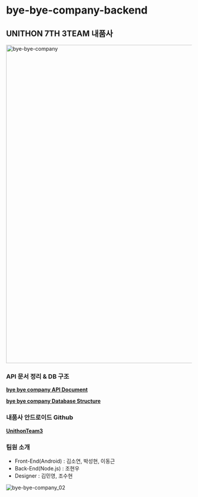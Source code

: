 # bye-bye-company-backend

## UNITHON 7TH 3TEAM 내품사

<img width="864" alt="bye-bye-company" src="https://user-images.githubusercontent.com/36880294/43389558-f92f36ba-9426-11e8-86c1-6ac743604473.png">

### API 문서 정리 & DB 구조

**[bye bye company API Document](https://github.com/jo-bata/bye-bye-company-backend/wiki/bye-bye-company-API-Document)**

**[bye bye company Database Structure](https://github.com/jo-bata/bye-bye-company-backend/wiki/bye-bye-company-Database-Structure)**

### 내품사 안드로이드 Github

**[UnithonTeam3](https://github.com/ykc415/UnitonTeam3)**

### 팀원 소개
- Front-End(Android) : 김소연, 박성현, 이동근
- Back-End(Node.js) : 조현우
- Designer : 김민영, 조수현

![bye-bye-company_02](https://user-images.githubusercontent.com/36880294/43389793-87d5d69e-9427-11e8-8513-f83643f6d20e.jpeg)
